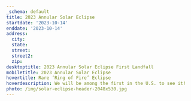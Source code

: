 ```yaml
---
_schema: default
title: 2023 Annular Solar Eclipse
startdate: '2023-10-14'
enddate: '2023-10-14'
address:
  city:
  state:
  street:
  street2:
  zip:
desktoptitle: 2023 Annular Solar Eclipse First Landfall
mobiletitle: 2023 Annular Solar Eclipse
hovertitle: Rare ‘Ring of Fire’ Eclipse
hoverdescription: We will be among the first in the U.S. to see it!
photo: /img/solar-eclipse-header-2048x530.jpg
---
```

